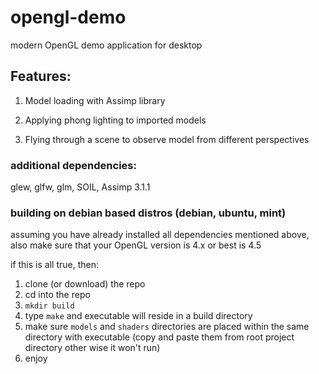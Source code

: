 # opengl-demo

modern OpenGL demo application for desktop

## Features:
1.	Model loading with Assimp library

2.	Applying phong lighting to imported models

3.	Flying through a scene to observe model from different perspectives

### additional dependencies:
glew,
glfw,
glm,
SOIL,
Assimp 3.1.1

### building on debian based distros (debian, ubuntu, mint)
assuming you have already installed all dependencies mentioned above, also make sure that your OpenGL version is 4.x or best is 4.5

if this is all true, then:

1. clone (or download) the repo
2. cd into the repo
3. `mkdir build`
3. type `make` and executable will reside in a build directory
4. make sure `models` and `shaders` directories are placed within the same directory with executable (copy and paste them from root project directory other wise it won't run)
5. enjoy
